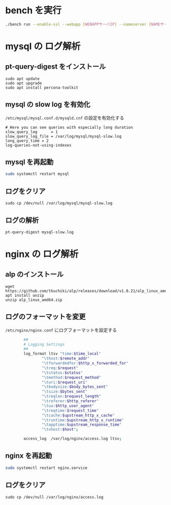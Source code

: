 # bench を実行

```bash
./bench run --enable-ssl --webapp [WEBAPPサーバIP] --nameserver [NAMEサーバIP]
```

# mysql の ログ解析
## pt-query-digest をインストール

```
sudo apt update
sudo apt upgrade
sudo apt install percona-toolkit
```

## mysql の slow log を有効化

`/etc/mysql/mysql.conf.d/mysqld.cnf` の設定を有効化する

```
# Here you can see queries with especially long duration
slow_query_log		= 1
slow_query_log_file	= /var/log/mysql/mysql-slow.log
long_query_time = 2
log-queries-not-using-indexes
```

## mysql を再起動

```bash
sudo systemctl restart mysql
```

## ログをクリア

```
sudo cp /dev/null /var/log/mysql/mysql-slow.log
```

## ログの解析

```bash
pt-query-digest mysql-slow.log
```

# nginx の ログ解析
## alp のインストール

```
wget https://github.com/tkuchiki/alp/releases/download/v1.0.21/alp_linux_amd64.zip
apt install unzip
unzip alp_linux_amd64.zip
```

## ログのフォーマットを変更

`/etc/nginx/nginx.conf` にログフォーマットを設定する

```bash
        ##
        # Logging Settings
        ##
        log_format ltsv "time:$time_local"
                "\thost:$remote_addr"
                "\tforwardedfor:$http_x_forwarded_for"
                "\treq:$request"
                "\tstatus:$status"
                "\tmethod:$request_method"
                "\turi:$request_uri"
                "\tbodysize:$body_bytes_sent"
                "\tsize:$bytes_sent"
                "\treqlen:$request_length"
                "\treferer:$http_referer"
                "\tua:$http_user_agent"
                "\treqtime:$request_time"
                "\tcache:$upstream_http_x_cache"
                "\truntime:$upstream_http_x_runtime"
                "\tapptime:$upstream_response_time"
                "\tvhost:$host";

        access_log  /var/log/nginx/access.log ltsv;
```

## nginx を再起動

```bash
sudo systemctl restart nginx.service
```

## ログをクリア

```
sudo cp /dev/null /var/log/nginx/access.log
```